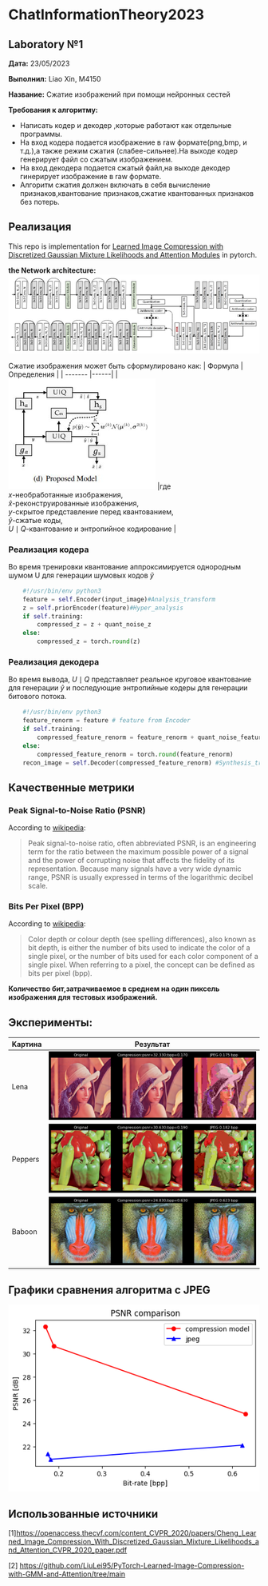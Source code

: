 
# ChatInformationTheory2023
## Laboratory №1
**Дата:** 23/05/2023

**Выполнил:** Liao Xin, M4150 

**Название:** Сжатие изображений при помощи нейронных сестей


**Требования к алгоритму:**
- Написать кодер и декодер ,которые работают как отдельные программы.
- На вход кодера подается изображение в raw формате(png,bmp, и т.д.),а также режим сжатия (слабее-сильнее).На выходе кодер генерирует файл со сжатым изображением.
- На вход декодера подается сжатый файл,на выходе декодер гинерирует изображение в raw формате.
- Алгоритм сжатия должен включать в себя вычисление признаков,квантование признаков,сжатие квантованных признаков без потерь.


## Реализация
This repo is implementation for [Learned Image Compression with Discretized Gaussian Mixture Likelihoods and Attention Modules](https://github.com/LiuLei95/PyTorch-Learned-Image-Compression-with-GMM-and-Attention/tree/main) in pytorch.

**the Network architecture:**
![architecture](https://github.com/liaoxin-a/ChatInformationTheory2023/blob/main/image/architecture.JPG)



Cжатие изображения может быть сформулировано как:
| Формула | Определения |
| ------- |------|
| ![Gaussian Mixture Likelihoods model](https://github.com/liaoxin-a/ChatInformationTheory2023/blob/main/image/model.JPG) |где <br>$x$-необработанные изображения,<br>$\hat{x}$-реконструированные изображения,<br>$y$-скрытое представление перед квантованием,  <br>$\hat{y}$-сжатые коды,<br>$U\mid Q$-квантование и энтропийное кодирование |

### Реализация кодера
Во время тренировки квантование аппроксимируется однородным шумом U для генерации шумовых кодов $\widetilde{y}$
```python
    #!/usr/bin/env python3
    feature = self.Encoder(input_image)#Analysis_transform
    z = self.priorEncoder(feature)#Hyper_analysis
    if self.training:
        compressed_z = z + quant_noise_z
    else:
        compressed_z = torch.round(z)
```

### Реализация декодера
Во время вывода, $U\mid Q$ представляет реальное круговое квантование для генерации $\hat{y}$ и последующие энтропийные кодеры для генерации битового потока.
```python
    #!/usr/bin/env python3
    feature_renorm = feature # feature from Encoder
    if self.training:
        compressed_feature_renorm = feature_renorm + quant_noise_feature
    else:
        compressed_feature_renorm = torch.round(feature_renorm)
    recon_image = self.Decoder(compressed_feature_renorm) #Synthesis_transform
```

## Качественные метрики
### Peak Signal-to-Noise Ratio (PSNR)

According to [wikipedia](https://en.wikipedia.org/wiki/Peak_signal-to-noise_ratio):
>Peak signal-to-noise ratio, often abbreviated PSNR, is an engineering term for the ratio between the maximum possible power of a signal and the power of corrupting noise that affects the fidelity of its representation. Because many signals have a very wide dynamic range, PSNR is usually expressed in terms of the logarithmic decibel scale.

### Bits Per Pixel (BPP)

According to [wikipedia](https://en.wikipedia.org/wiki/Color_depth):
>Color depth or colour depth (see spelling differences), also known as bit depth, is either the number of bits used to indicate the color of a single pixel, or the number of bits used for each color component of a single pixel. When referring to a pixel, the concept can be defined as bits per pixel (bpp).

**Количество бит,затрачиваемое в среднем на один пиксель изображения для тестовых изображений.**

## Эксперименты: 
| Kартина | Результат |
| ------- |------|
| Lena | ![final_lena](https://github.com/liaoxin-a/ChatInformationTheory2023/blob/main/image/final_lena.png) |	
| Peppers | ![final_peppers](https://github.com/liaoxin-a/ChatInformationTheory2023/blob/main/image/final_peppers.png) | 
| Baboon | ![final_baboon](https://github.com/liaoxin-a/ChatInformationTheory2023/blob/main/image/final_baboon.png) |

## Графики сравнения алгоритма с JPEG
![result](https://github.com/liaoxin-a/ChatInformationTheory2023/blob/main/image/result.png)

## Использованные источники
[1]https://openaccess.thecvf.com/content_CVPR_2020/papers/Cheng_Learned_Image_Compression_With_Discretized_Gaussian_Mixture_Likelihoods_and_Attention_CVPR_2020_paper.pdf

[2] https://github.com/LiuLei95/PyTorch-Learned-Image-Compression-with-GMM-and-Attention/tree/main

